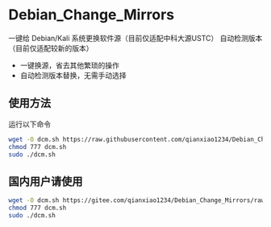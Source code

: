 # Debian_Change_Mirrors
一键给 Debian/Kali 系统更换软件源（目前仅适配中科大源USTC）
自动检测版本（目前仅适配较新的版本）
- 一键换源，省去其他繁琐的操作
- 自动检测版本替换，无需手动选择
## 使用方法
运行以下命令
```sh
wget -O dcm.sh https://raw.githubusercontent.com/qianxiao1234/Debian_Change_Mirrors/main/dcm.sh
chmod 777 dcm.sh
sudo ./dcm.sh
```
## 国内用户请使用
```sh
wget -O dcm.sh https://gitee.com/qianxiao1234/Debian_Change_Mirrors/raw/main/dcm.sh
chmod 777 dcm.sh
sudo ./dcm.sh
```

